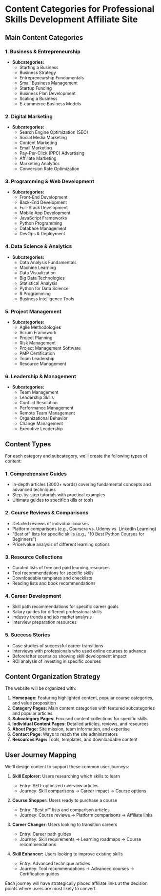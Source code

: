 # Content Categories for Professional Skills Development Affiliate Site

## Main Content Categories

### 1. Business & Entrepreneurship
- **Subcategories:**
  - Starting a Business
  - Business Strategy
  - Entrepreneurship Fundamentals
  - Small Business Management
  - Startup Funding
  - Business Plan Development
  - Scaling a Business
  - E-commerce Business Models

### 2. Digital Marketing
- **Subcategories:**
  - Search Engine Optimization (SEO)
  - Social Media Marketing
  - Content Marketing
  - Email Marketing
  - Pay-Per-Click (PPC) Advertising
  - Affiliate Marketing
  - Marketing Analytics
  - Conversion Rate Optimization

### 3. Programming & Web Development
- **Subcategories:**
  - Front-End Development
  - Back-End Development
  - Full-Stack Development
  - Mobile App Development
  - JavaScript Frameworks
  - Python Programming
  - Database Management
  - DevOps & Deployment

### 4. Data Science & Analytics
- **Subcategories:**
  - Data Analysis Fundamentals
  - Machine Learning
  - Data Visualization
  - Big Data Technologies
  - Statistical Analysis
  - Python for Data Science
  - R Programming
  - Business Intelligence Tools

### 5. Project Management
- **Subcategories:**
  - Agile Methodologies
  - Scrum Framework
  - Project Planning
  - Risk Management
  - Project Management Software
  - PMP Certification
  - Team Leadership
  - Resource Management

### 6. Leadership & Management
- **Subcategories:**
  - Team Management
  - Leadership Skills
  - Conflict Resolution
  - Performance Management
  - Remote Team Management
  - Organizational Behavior
  - Change Management
  - Executive Leadership

## Content Types

For each category and subcategory, we'll create the following types of content:

### 1. Comprehensive Guides
- In-depth articles (3000+ words) covering fundamental concepts and advanced techniques
- Step-by-step tutorials with practical examples
- Ultimate guides to specific skills or tools

### 2. Course Reviews & Comparisons
- Detailed reviews of individual courses
- Platform comparisons (e.g., Coursera vs. Udemy vs. LinkedIn Learning)
- "Best of" lists for specific skills (e.g., "10 Best Python Courses for Beginners")
- Price/value analysis of different learning options

### 3. Resource Collections
- Curated lists of free and paid learning resources
- Tool recommendations for specific skills
- Downloadable templates and checklists
- Reading lists and book recommendations

### 4. Career Development
- Skill path recommendations for specific career goals
- Salary guides for different professional skills
- Industry trends and job market analysis
- Interview preparation resources

### 5. Success Stories
- Case studies of successful career transitions
- Interviews with professionals who used online courses to advance
- Before/after scenarios showing skill development impact
- ROI analysis of investing in specific courses

## Content Organization Strategy

The website will be organized with:

1. **Homepage:** Featuring highlighted content, popular course categories, and value proposition
2. **Category Pages:** Main content categories with featured subcategories and popular articles
3. **Subcategory Pages:** Focused content collections for specific skills
4. **Individual Content Pages:** Detailed articles, reviews, and resources
5. **About Page:** Site mission, team information, and expertise
6. **Contact Page:** Ways to reach the site administrators
7. **Resources Page:** Tools, templates, and downloadable content

## User Journey Mapping

We'll design content to support these common user journeys:

1. **Skill Explorer:** Users researching which skills to learn
   - Entry: SEO-optimized overview articles
   - Journey: Skill comparisons → Career impact → Course options

2. **Course Shopper:** Users ready to purchase a course
   - Entry: "Best of" lists and comparison articles
   - Journey: Course reviews → Platform comparisons → Affiliate links

3. **Career Changer:** Users looking to transition careers
   - Entry: Career path guides
   - Journey: Skill requirements → Learning roadmaps → Course recommendations

4. **Skill Enhancer:** Users looking to improve existing skills
   - Entry: Advanced technique articles
   - Journey: Tool recommendations → Advanced courses → Certification guides

Each journey will have strategically placed affiliate links at the decision points where users are most likely to convert.
